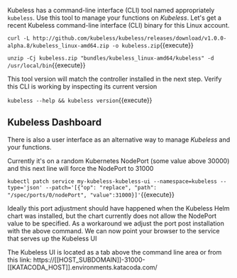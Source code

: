 Kubeless has a command-line interface (CLI) tool named appropriately `kubeless`. Use this tool to manage your functions on _Kubeless_. Let's get a recent Kubeless command-line interface (CLI) binary for this Linux account.

`curl -L http://github.com/kubeless/kubeless/releases/download/v1.0.0-alpha.8/kubeless_linux-amd64.zip -o kubeless.zip`{{execute}}

`unzip -Cj kubeless.zip "bundles/kubeless_linux-amd64/kubeless" -d /usr/local/bin`{{execute}}

This tool version will match the controller installed in the next step. Verify this CLI is working by inspecting its current version

`kubeless --help && kubeless version`{{execute}}

## Kubeless Dashboard ##

There is also a user interface as an alternative way to manage _Kubeless_ and your functions.

Currently it's on a random Kubernetes NodePort (some value above 30000) and this next line will force the NodePort to 31000

`kubectl patch service my-kubeless-kubeless-ui --namespace=kubeless --type='json' --patch='[{"op": "replace", "path": "/spec/ports/0/nodePort", "value":31000}]'`{{execute}}

Ideally this port adjustment should have happened when the Kubeless Helm chart was installed, but the chart currently does not allow the NodePort value to be specified. As a workaround we adjust the port post installation with the above command. We can now point your browser to the service that serves up the Kubeless UI

The Kubeless UI is located as a tab above the command line area or from this link: https://[[HOST_SUBDOMAIN]]-31000-[[KATACODA_HOST]].environments.katacoda.com/
